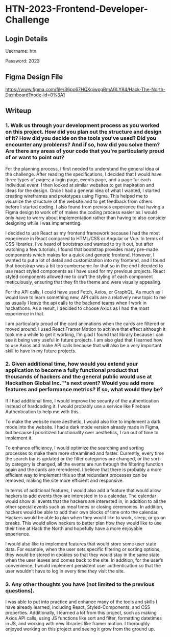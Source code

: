 # HTN-2023-Frontend-Developer-Challenge
## Login Details
Username: htn


Password: 2023

## Figma Design File
<a href="http://example.com/](https://www.figma.com/file/36po67HQXqiwpgBmAGLY84/Hack-The-North-Dashboard?node-id=0%3A1" target="_blank">https://www.figma.com/file/36po67HQXqiwpgBmAGLY84/Hack-The-North-Dashboard?node-id=0%3A1</a>

## Writeup

### 1. Walk us through your development process as you worked on this project. How did you plan out the structure and design of it? How did you decide on the tools you've used? Did you encounter any problems? And if so, how did you solve them? Are there any areas of your code that you're particularly proud of or want to point out?

For the planning process, I first needed to understand the general idea of the challenge. After reading the specifications, I decided that I would have three types of pages; a login page, events page, and a page for each individual event. I then looked at similar websites to get inspiration and ideas for the design. Once I had a general idea of what I wanted, I started creating wireframes and prototypes using Figma. This helped me to visualize the structure of the website and to get feedback from others before I started coding. I also found from previous experience that having a Figma design to work off of makes the coding process easier as I would only have to worry about implementation rather than having to also consider designing while I was implementing. 

I decided to use React as my frontend framework because I had the most experience in React compared to HTML/CSS or Angular or Vue. In terms of CSS libraries, I’ve heard of bootstrap and wanted to try it out, but after watching a few tutorials, I found that bootstrap provides many pre-made components which makes for a quick and generic frontend. However, I wanted to put a lot of detail and customization into my frontend, and I found that bootstrap was a bit too cumbersome for that so in the end I decided to use react styled components as I have used for my previous projects. React styled components allowed me to craft the styling of each component meticulously, ensuring that they fit the theme and were visually appealing. 

For the API calls, I could have used Fetch, Axios, or GraphQL. As much as I would love to learn something new, API calls are a relatively new topic to me as usually I leave the api calls to the backend teams when I work in hackathons. As a result, I decided to choose Axios as I had the most experience in that. 

I am particularly proud of the card animations when the cards are filtered or moved around. I used React Framer Motion to achieve that effect although it took me a while to get it working, I’m glad I found that library because I can see it being very useful in future projects. I am also glad that I learned how to use Axios and make API calls because that will also be a very important skill to have in my future projects.


### 2. Given additional time, how would you extend your application to become a fully functional product that thousands of hackers and the general public would use at Hackathon Global Inc.™'s next event? Would you add more features and performance metrics? If so, what would they be?


If I had additional time, I would improve the security of the authentication instead of hardcoding it. I would probably use a service like Firebase Authentication to help me with this.

To make the website more aesthetic, I would also like to implement a dark mode into the website. I had a dark mode version already made in Figma, but because I prioritized functionality over aesthetics, I ran out of time to implement it.

To enhance efficiency, I would optimize the searching and sorting processes to make them more streamlined and faster. Currently, every time the search bar is updated or the filter categories are changed, or the sort-by category is changed, all the events are run through the filtering function again and the cards are rerendered. I believe that there is probably a more efficient way to implement this so that redundant processes can be removed, making the site more efficient and responsive.

In terms of additional features, I would also add a feature that would allow hackers to add events they are interested in to a calendar. The calendar would show all events that the hackers are interested in, in addition to all the other special events such as meal times or closing ceremonies. In addition, hackers would be able to add their own blocks of time onto the calendar. Hackers would be able to plan when they would like to work, sleep, or go on breaks. This would allow hackers to better plan how they would like to use their time at Hack the North and hopefully have a more enjoyable experience.

I would also like to implement features that would store some user state data. For example, when the user sets specific filtering or sorting options, they would be stored in cookies so that they would stay in the same state when the user leaves and comes back to the site. In addition, for the user’s convenience, I would implement persistent user authentication so that the user wouldn’t have to log in every time they visit the site.


### 3. Any other thoughts you have (not limited to the previous questions).


I was able to put into practice and enhance many of the tools and skills I have already learned, including React, Styled-Components, and CSS properties. Additionally, I learned a lot from this project, such as making Axios API calls, using JS functions like sort and filter, formatting datetimes in JS, and working with new libraries like framer motion. I thoroughly enjoyed working on this project and seeing it grow from the ground up.

